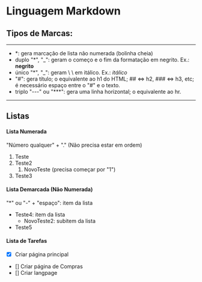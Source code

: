 # Linguagem Markdown
## Tipos de Marcas:
***
* *: gera marcação de lista não numerada (bolinha cheia)
* duplo "*", "_": geram o começo e o fim da formatação em negrito. Ex.: **negrito**
* único "*", "_": geram \\ \\ em itálico. Ex.: _itálico_
* "#": gera título; o equivalente ao h1 do HTML; ## <=> h2, ### <=> h3, etc; é necessário espaço entre o "#" e o texto.
* triplo "---" ou "***": gera uma linha horizontal; o equivalente ao hr.
---
## Listas
#### Lista Numerada
"Número qualquer" + "." (Não precisa estar em ordem)
1. Teste
2. Teste2
   1. NovoTeste (precisa começar por "1")
200. Teste3
#### Lista Demarcada (Não Numerada)
"*" ou "-" + "espaço": item da lista
- Teste4: item da lista
  - NovoTeste2: subitem da lista
- Teste5
#### Lista de Tarefas
- [x] Criar página principal
- [] Criar página de Compras
- [] Criar langpage


